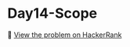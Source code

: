 # Day14-Scope

🔗 [View the problem on HackerRank](https://www.hackerrank.com/challenges/Day14-Scope/problem)
